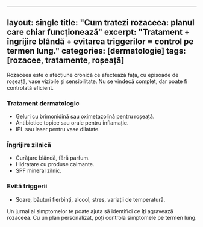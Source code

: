 
---
layout: single
title: "Cum tratezi rozaceea: planul care chiar funcționează"
excerpt: "Tratament + îngrijire blândă + evitarea triggerilor = control pe termen lung."
categories: [dermatologie]
tags: [rozacee, tratamente, roșeață]
---

Rozaceea este o afecțiune cronică ce afectează fața, cu episoade de roșeață, vase vizibile și sensibilitate. Nu se vindecă complet, dar poate fi controlată eficient.

### Tratament dermatologic
- Geluri cu brimonidină sau oximetazolină pentru roșeață.
- Antibiotice topice sau orale pentru inflamație.
- IPL sau laser pentru vase dilatate.

### Îngrijire zilnică
- Curățare blândă, fără parfum.
- Hidratare cu produse calmante.
- SPF mineral zilnic.

### Evită triggerii
- Soare, băuturi fierbinți, alcool, stres, variații de temperatură.

Un jurnal al simptomelor te poate ajuta să identifici ce îți agravează rozaceea. Cu un plan personalizat, poți controla simptomele pe termen lung.
